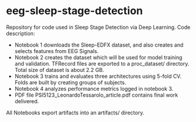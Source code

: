 # eeg-sleep-stage-detection

Repository for code used in Sleep Stage Detection via Deep Learning. Code description:

 - Notebook 1 downloads the Sleep-EDFX dataset, and also creates and selects features from EEG Signals.
 - Notebook 2 creates the dataset which will be used for model training and validation. TFRecord files are exported to a proc_dataset/ directory. Total size of dataset is about 2.2 GB.
 - Notebook 3 trains and evaluates three architectures using 5-fold CV. Folds are built by creating groups of subjects.
 - Notebook 4 analyzes performance metrics logged in notebook 3.
 - PDF file PSI5123_LeonardoTessarolo_article.pdf contains final work delivered.

All Notebooks export artifacts into an artifacts/ directory.

